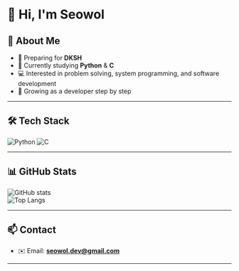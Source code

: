 # 👋 Hi, I'm Seowol

## 🙋 About Me
- 🔭 Preparing for **DKSH**  
- 🌱 Currently studying **Python** & **C**  
- 💻 Interested in problem solving, system programming, and software development  
- 🚀 Growing as a developer step by step  

---

## 🛠️ Tech Stack
![Python](https://img.shields.io/badge/Python-3776AB?style=for-the-badge&logo=python&logoColor=white)
![C](https://img.shields.io/badge/C-00599C?style=for-the-badge&logo=c&logoColor=white)

---

## 📊 GitHub Stats
![GitHub stats](https://github-readme-stats.vercel.app/api?username=seowol-dev&show_icons=true&theme=tokyonight)  
![Top Langs](https://github-readme-stats.vercel.app/api/top-langs/?username=seowol-dev&layout=compact&theme=tokyonight)

---

## 📫 Contact
- ✉️ Email: **seowol.dev@gmail.com**  

---
